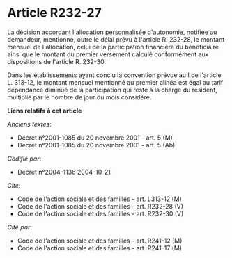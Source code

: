 # Article R232-27

La décision accordant l'allocation personnalisée d'autonomie, notifiée au demandeur, mentionne, outre le délai prévu à
l'article R. 232-28, le montant mensuel de l'allocation, celui de la participation financière du bénéficiaire ainsi que le
montant du premier versement calculé conformément aux dispositions de l'article R. 232-30.

Dans les établissements ayant conclu la convention prévue au I de l'article L. 313-12, le montant mensuel mentionné au
premier alinéa est égal au tarif dépendance diminué de la participation qui reste à la charge du résident, multiplié par le
nombre de jour du mois considéré.

**Liens relatifs à cet article**

_Anciens textes_:

  - Décret n°2001-1085 du 20 novembre 2001 - art. 5 (M)
  - Décret n°2001-1085 du 20 novembre 2001 - art. 5 (Ab)

_Codifié par_:

  - Décret n°2004-1136 2004-10-21

_Cite_:

  - Code de l'action sociale et des familles - art. L313-12 (M)
  - Code de l'action sociale et des familles - art. R232-28 (V)
  - Code de l'action sociale et des familles - art. R232-30 (V)

_Cité par_:

  - Code de l'action sociale et des familles - art. R241-12 (M)
  - Code de l'action sociale et des familles - art. R241-17 (M)
